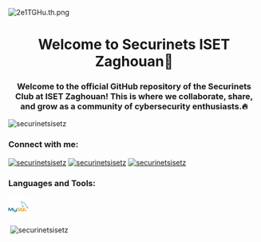 <a href="https://freeimage.host/i/2e1TGHu"><img src="https://iili.io/2e1TGHu.th.png" alt="2e1TGHu.th.png" border="0" style="max-width: 100%; display: inline-block;width: 200px"></a>
<h1 align="center">Welcome to Securinets ISET Zaghouan👋</h1>
<h3 align="center">Welcome to the official GitHub repository of the Securinets Club at ISET Zaghouan! This is where we collaborate, share, and grow as a community of cybersecurity enthusiasts.🔥</h3>

<p align="left"> <img src="https://komarev.com/ghpvc/?username=securinetsisetz&label=Profile%20views&color=0e75b6&style=flat" alt="securinetsisetz" /> </p>

<h3 align="left">Connect with me:</h3>
<p align="left">
<a href="https://linkedin.com/in/securinetsisetz" target="blank"><img align="center" src="https://raw.githubusercontent.com/rahuldkjain/github-profile-readme-generator/master/src/images/icons/Social/linked-in-alt.svg" alt="securinetsisetz" height="30" width="40" /></a>
<a href="https://fb.com/securinetsisetz" target="blank"><img align="center" src="https://raw.githubusercontent.com/rahuldkjain/github-profile-readme-generator/master/src/images/icons/Social/facebook.svg" alt="securinetsisetz" height="30" width="40" /></a>
<a href="https://instagram.com/securinetsisetz" target="blank"><img align="center" src="https://raw.githubusercontent.com/rahuldkjain/github-profile-readme-generator/master/src/images/icons/Social/instagram.svg" alt="securinetsisetz" height="30" width="40" /></a>
</p>

<h3 align="left">Languages and Tools:</h3>
<p align="left"> <a href="https://www.mysql.com/" target="_blank" rel="noreferrer"> <img src="https://raw.githubusercontent.com/devicons/devicon/master/icons/mysql/mysql-original-wordmark.svg" alt="mysql" width="40" height="40"/> </a> </p>

<p>&nbsp;<img align="center" src="https://github-readme-stats.vercel.app/api?username=securinetsisetz&show_icons=true&locale=en" alt="securinetsisetz" /></p>

